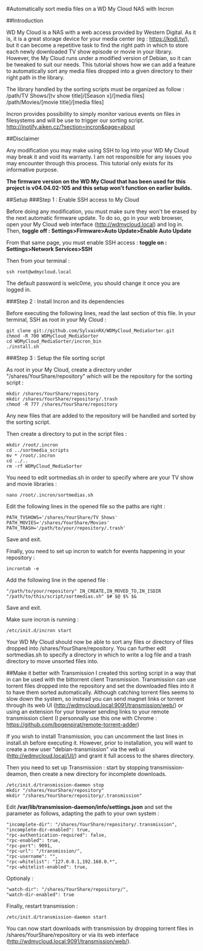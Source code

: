 #Automatically sort media files on a WD My Cloud NAS with Incron

##Introduction

WD My Cloud is a NAS with a web access provided by Western Digital. As it is, it is a great storage device for your media center (eg : https://kodi.tv/), but it can become a repetitive task to find the right path in which to store each newly downloaded TV show episode or movie in your library. However, the My Cloud runs under a modified version of Debian, so it can be tweaked to suit our needs. This tutorial shows how we can add a feature to automatically sort any media files dropped into a given directory to their right path in the library.

The library handled by the sorting scripts must be organized as follow :
/path/TV Shows/[tv show title]/[Season x]/[media files]
/path/Movies/[movie title]/[media files]

Incron provides possibility to simply monitor various events on files in filesystems and will be use to trigger our sorting script. http://inotify.aiken.cz/?section=incron&page=about

##Disclaimer

Any modification you may make using SSH to log into your WD My Cloud may break it and void its warranty. I am not responsible for any issues you may encounter through this process. This tutorial only exists for its informative purpose.

<b>The firmware version on the WD My Cloud that has been used for this project is v04.04.02-105 and this setup won't function on earlier builds.</b>


##Setup
###Step 1 : Enable SSH access to My Cloud

Before doing any modification, you must make sure they won't be erased by the next automatic firmware update. To do so, go in your web browser, open your My Cloud web interface (http://wdmycloud.local) and log in. Then, <b>toggle off : Settings>Firmware>Auto Update>Enable Auto Update </b>

From that same page, you must enable SSH access :
<b>toggle on : Settings>Network Services>SSH</b>

Then from your terminal :
```
ssh root@wdmycloud.local
```
The default password is welc0me, you should change it once you are logged in.


###Step 2 : Install Incron and its dependencies

Before executing the following lines, read the last section of this file. In your terminal, SSH as root in your My Cloud :
```
git clone git://github.com/SylvainRX/WDMyCloud_MediaSorter.git
chmod -R 700 WDMyCloud_MediaSorter
cd WDMyCloud_MediaSorter/incron_bin
./install.sh
```


###Step 3 : Setup the file sorting script

As root in your My Cloud, create a directory under "/shares/YourShare/repository" which will be the repository for the sorting script :
```
mkdir /shares/YourShare/repository
mkdir /shares/YourShare/repository/.trash
chmod -R 777 /shares/YourShare/repository
```
Any new files that are added to the repository will be handled and sorted by the sorting script.

Then create a directory to put in the script files :
```
mkdir /root/.incron
cd ../sortmedia_scripts
mv * /root/.incron
cd ../..
rm -rf WDMyCloud_MediaSorter
```


You need to edit sortmedias.sh in order to specify where are your TV show and movie libraries :
```
nano /root/.incron/sortmedias.sh
```
Edit the following lines in the opened file so the paths are right :
```
PATH_TVSHOWS='/shares/YourShare/TV Shows'
PATH_MOVIES='/shares/YourShare/Movies'
PATH_TRASH='/path/to/your/repository/.trash'
```
Save and exit.


Finally, you need to set up incron to watch for events happening in your repository :
```
incrontab -e
```
Add the following line in the opened file :
```
"/path/to/your/repository" IN_CREATE,IN_MOVED_TO,IN_ISDIR "/path/to/this/script/sortmedias.sh" $# $@ $% $&
```
Save and exit.


Make sure incron is running :
```
/etc/init.d/incron start
```

Your WD My Cloud should now be able to sort any files or directory of files dropped into /shares/YourShare/repository. You can further edit sortmedias.sh to specify a directory in which to write a log file and a trash directory to move unsorted files into.


##Make it better with Transmission
I created this sorting script in a way that in can be used with the bittorrent client Transmission. Transmission can use torrent files dropped into the repository and set the downloaded files into it to have them sorted automatically. Although catching torrent files seems to slow down the system, so instead you can send magnet links or torrent through its web UI (http://wdmycloud.local:9091/transmission/web/) or using an extension for your browser sending links to your remote transmission client (I personnally use this one with Chrome : https://github.com/bogenpirat/remote-torrent-adder)

If you wish to install Transmission, you can uncomment the last lines in install.sh before executing it. However, prior to installation, you will want to create a new user "debian-transmission" via the web ui (http://wdmycloud.local/UI/) and grant it full access to the shares directory.

Then you need to set up Transmission : start by stopping transmission-deamon, then create a new directory for incomplete downloads.
```
/etc/init.d/transmission-daemon stop
mkdir "/shares/YourShare/repository"
mkdir "/shares/YourShare/repository/.transmission"
```
Edit <b>/var/lib/transmission-daemon/info/settings.json</b> and set the parameter as follows, adapting the path to your own system :
```
"incomplete-dir": "/shares/YourShare/repository/.transmission",
"incomplete-dir-enabled": true,
"rpc-authentication-required": false,
"rpc-enabled": true,
"rpc-port": 9091,
"rpc-url": "/transmission/",
"rpc-username": "",
"rpc-whitelist": "127.0.0.1,192.168.0.*",
"rpc-whitelist-enabled": true,
```
Optionaly :
```
"watch-dir": "/shares/YourShare/repository/",
"watch-dir-enabled": true
```
Finally, restart transmission :
```
/etc/init.d/transmission-daemon start
```
You can now start downloads with transmission by dropping torrent files in /shares/YourShare/repository or via its web interface (http://wdmycloud.local:9091/transmission/web/).
